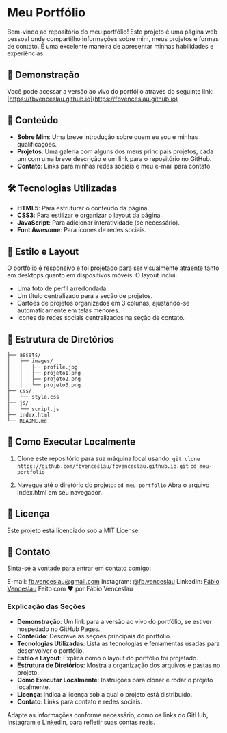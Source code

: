 # Meu Portfólio

Bem-vindo ao repositório do meu portfólio! Este projeto é uma página web pessoal onde compartilho informações sobre mim, meus projetos e formas de contato. É uma excelente maneira de apresentar minhas habilidades e experiências.

## 🔗 Demonstração

Você pode acessar a versão ao vivo do portfólio através do seguinte link:
[https://fbvenceslau.github.io](https://fbvenceslau.github.io)

## 📑 Conteúdo

- **Sobre Mim**: Uma breve introdução sobre quem eu sou e minhas qualificações.
- **Projetos**: Uma galeria com alguns dos meus principais projetos, cada um com uma breve descrição e um link para o repositório no GitHub.
- **Contato**: Links para minhas redes sociais e meu e-mail para contato.

## 🛠️ Tecnologias Utilizadas

- **HTML5**: Para estruturar o conteúdo da página.
- **CSS3**: Para estilizar e organizar o layout da página.
- **JavaScript**: Para adicionar interatividade (se necessário).
- **Font Awesome**: Para ícones de redes sociais.

## 🎨 Estilo e Layout

O portfólio é responsivo e foi projetado para ser visualmente atraente tanto em desktops quanto em dispositivos móveis. O layout inclui:

- Uma foto de perfil arredondada.
- Um título centralizado para a seção de projetos.
- Cartões de projetos organizados em 3 colunas, ajustando-se automaticamente em telas menores.
- Ícones de redes sociais centralizados na seção de contato.

## 📂 Estrutura de Diretórios

```plaintext
├── assets/
│   ├── images/
│   │   ├── profile.jpg
│   │   ├── projeto1.png
│   │   ├── projeto2.png
│   │   └── projeto3.png
├── css/
│   └── style.css
├── js/
│   └── script.js
├── index.html
└── README.md
```

## 🚀 Como Executar Localmente

1. Clone este repositório para sua máquina local usando:
```git clone https://github.com/fbvenceslau/fbvenceslau.github.io.git```
```cd meu-portfolio```

2. Navegue até o diretório do projeto:
```cd meu-portfolio```
Abra o arquivo index.html em seu navegador.

## 📝 Licença
Este projeto está licenciado sob a MIT License.

## 📧 Contato
Sinta-se à vontade para entrar em contato comigo:

E-mail: fb.venceslau@gmail.com
Instagram: [@fb.venceslau](https://www.instagram.com/fb.venceslau/)
LinkedIn: [Fábio Venceslau](https://www.linkedin.com/in/fabio-venceslau/)
Feito com ❤️ por Fábio Venceslau

### Explicação das Seções

- **Demonstração**: Um link para a versão ao vivo do portfólio, se estiver hospedado no GitHub Pages.
- **Conteúdo**: Descreve as seções principais do portfólio.
- **Tecnologias Utilizadas**: Lista as tecnologias e ferramentas usadas para desenvolver o portfólio.
- **Estilo e Layout**: Explica como o layout do portfólio foi projetado.
- **Estrutura de Diretórios**: Mostra a organização dos arquivos e pastas no projeto.
- **Como Executar Localmente**: Instruções para clonar e rodar o projeto localmente.
- **Licença**: Indica a licença sob a qual o projeto está distribuído.
- **Contato**: Links para contato e redes sociais.

Adapte as informações conforme necessário, como os links do GitHub, Instagram e LinkedIn, para refletir suas contas reais.
